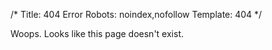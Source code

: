 /*
Title: 404 Error
Robots: noindex,nofollow
Template: 404
*/

Woops. Looks like this page doesn't exist.